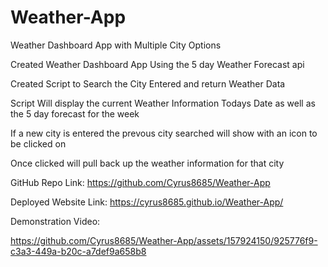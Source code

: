 # Weather-App
Weather Dashboard App with Multiple City Options

Created Weather Dashboard App Using the 5 day Weather Forecast api

Created Script to Search the City Entered and return Weather Data

Script Will display the current Weather Information Todays Date as well as the 5 day forecast for the week

If a new city is entered the prevous city searched will show with an icon to be clicked on

Once clicked will pull back up the weather information for that city

GitHub Repo Link: https://github.com/Cyrus8685/Weather-App

Deployed Website Link: https://cyrus8685.github.io/Weather-App/

Demonstration Video:

https://github.com/Cyrus8685/Weather-App/assets/157924150/925776f9-c3a3-449a-b20c-a7def9a658b8
